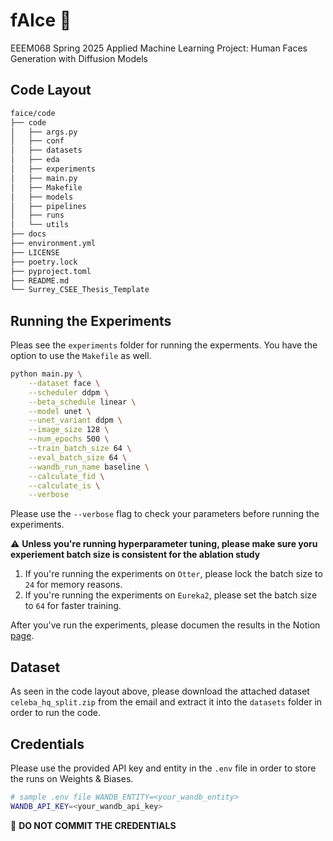 # fAIce 🫥
EEEM068 Spring 2025 Applied Machine Learning Project: Human Faces Generation with Diffusion Models

## Code Layout
```bash
faice/code
├── code
│   ├── args.py
│   ├── conf
│   ├── datasets
│   ├── eda
│   ├── experiments
│   ├── main.py
│   ├── Makefile
│   ├── models
│   ├── pipelines
│   ├── runs
│   └── utils
├── docs
├── environment.yml
├── LICENSE
├── poetry.lock
├── pyproject.toml
├── README.md
└── Surrey_CSEE_Thesis_Template
```

## Running the Experiments
Pleas see the `experiments` folder for running the experments.
You have the option to use the `Makefile` as well. 
```bash
python main.py \
    --dataset face \
    --scheduler ddpm \
    --beta_schedule linear \
    --model unet \
    --unet_variant ddpm \
    --image_size 128 \
    --num_epochs 500 \
    --train_batch_size 64 \
    --eval_batch_size 64 \
    --wandb_run_name baseline \
    --calculate_fid \
    --calculate_is \
    --verbose
```
Please use the `--verbose` flag to check your parameters before running the experiments.

⚠️ **Unless you're running hyperparameter tuning, please make sure yoru experiement batch size is consistent for the ablation study**
1. If you're running the experiments on `Otter`, please lock the batch size to `24` for memory reasons. 
2. If you're running the experiments on `Eureka2`, please set the batch size to `64` for faster training.

After you've run the experiments, please documen the results in the Notion [page](https://frankcholula.notion.site/faice?pvs=4).

## Dataset
As seen in the code layout above, please download the attached dataset `celeba_hq_split.zip` from the email and extract it into the `datasets` folder in order to run the code.

## Credentials
Please use the provided API key and entity in the `.env` file in order to store the runs on Weights & Biases.
```bash
# sample .env file WANDB_ENTITY=<your_wandb_entity>
WANDB_API_KEY=<your_wandb_api_key>
```
🚨 **DO NOT COMMIT THE CREDENTIALS**
